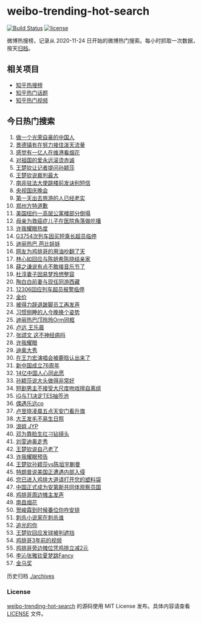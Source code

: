 # weibo-trending-hot-search

[![Build Status](https://github.com/justjavac/weibo-trending-hot-search/workflows/ci/badge.svg?branch=master)](https://github.com/justjavac/weibo-trending-hot-search/actions)
[![license](https://img.shields.io/github/license/justjavac/weibo-trending-hot-search)](https://github.com/justjavac/weibo-trending-hot-search/blob/master/LICENSE)

微博热搜榜，记录从 2020-11-24 日开始的微博热门搜索。每小时抓取一次数据，按天[归档](./archives)。

## 相关项目

- [知乎热搜榜](https://github.com/justjavac/zhihu-trending-top-search)
- [知乎热门话题](https://github.com/justjavac/zhihu-trending-hot-questions)
- [知乎热门视频](https://github.com/justjavac/zhihu-trending-hot-video)

## 今日热门搜索

<!-- BEGIN -->
<!-- 最后更新时间 Thu Oct 02 2025 00:37:29 GMT+0800 (China Standard Time) -->

1. [做一个光荣自豪的中国人](https://s.weibo.com//weibo?q=%23%E5%81%9A%E4%B8%80%E4%B8%AA%E5%85%89%E8%8D%A3%E8%87%AA%E8%B1%AA%E7%9A%84%E4%B8%AD%E5%9B%BD%E4%BA%BA%23&Refer=new_time)
1. [景德镇有在努力接住泼天流量](https://s.weibo.com//weibo?q=%23%E6%99%AF%E5%BE%B7%E9%95%87%E6%9C%89%E5%9C%A8%E5%8A%AA%E5%8A%9B%E6%8E%A5%E4%BD%8F%E6%B3%BC%E5%A4%A9%E6%B5%81%E9%87%8F%23&t=31&band_rank=7&Refer=top)
1. [感觉有一亿人在维港看烟花](https://s.weibo.com//weibo?q=%23%E6%84%9F%E8%A7%89%E6%9C%89%E4%B8%80%E4%BA%BF%E4%BA%BA%E5%9C%A8%E7%BB%B4%E6%B8%AF%E7%9C%8B%E7%83%9F%E8%8A%B1%23&t=31&band_rank=4&Refer=top)
1. [对祖国的爱永远滚烫赤诚](https://s.weibo.com//weibo?q=%23%E5%AF%B9%E7%A5%96%E5%9B%BD%E7%9A%84%E7%88%B1%E6%B0%B8%E8%BF%9C%E6%BB%9A%E7%83%AB%E8%B5%A4%E8%AF%9A%23&t=31&band_rank=3&Refer=top)
1. [王楚钦让记者提问孙颖莎](https://s.weibo.com//weibo?q=%E7%8E%8B%E6%A5%9A%E9%92%A6%E8%AE%A9%E8%AE%B0%E8%80%85%E6%8F%90%E9%97%AE%E5%AD%99%E9%A2%96%E8%8E%8E&t=31&band_rank=5&Refer=top)
1. [王楚钦说裁判最大](https://s.weibo.com//weibo?q=%E7%8E%8B%E6%A5%9A%E9%92%A6%E8%AF%B4%E8%A3%81%E5%88%A4%E6%9C%80%E5%A4%A7&t=31&band_rank=6&Refer=top)
1. [南非驻法大使跳楼前发诀别短信](https://s.weibo.com//weibo?q=%23%E5%8D%97%E9%9D%9E%E9%A9%BB%E6%B3%95%E5%A4%A7%E4%BD%BF%E8%B7%B3%E6%A5%BC%E5%89%8D%E5%8F%91%E8%AF%80%E5%88%AB%E7%9F%AD%E4%BF%A1%23&t=31&band_rank=9&Refer=top)
1. [央视国庆晚会](https://s.weibo.com//weibo?q=%E5%A4%AE%E8%A7%86%E5%9B%BD%E5%BA%86%E6%99%9A%E4%BC%9A&t=31&band_rank=10&Refer=top)
1. [第一天出去旅游的人已经老实](https://s.weibo.com//weibo?q=%E7%AC%AC%E4%B8%80%E5%A4%A9%E5%87%BA%E5%8E%BB%E6%97%85%E6%B8%B8%E7%9A%84%E4%BA%BA%E5%B7%B2%E7%BB%8F%E8%80%81%E5%AE%9E&t=31&band_rank=8&Refer=top)
1. [郑州方特道歉](https://s.weibo.com//weibo?q=%23%E9%83%91%E5%B7%9E%E6%96%B9%E7%89%B9%E9%81%93%E6%AD%89%23&t=31&band_rank=9&Refer=top)
1. [美国纽约一高层公寓楼部分倒塌](https://s.weibo.com//weibo?q=%23%E7%BE%8E%E5%9B%BD%E7%BA%BD%E7%BA%A6%E4%B8%80%E9%AB%98%E5%B1%82%E5%85%AC%E5%AF%93%E6%A5%BC%E9%83%A8%E5%88%86%E5%80%92%E5%A1%8C%23&t=31&band_rank=39&Refer=top)
1. [母亲为救癌症儿子在医院角落做吃播](https://s.weibo.com//weibo?q=%23%E6%AF%8D%E4%BA%B2%E4%B8%BA%E6%95%91%E7%99%8C%E7%97%87%E5%84%BF%E5%AD%90%E5%9C%A8%E5%8C%BB%E9%99%A2%E8%A7%92%E8%90%BD%E5%81%9A%E5%90%83%E6%92%AD%23&t=31&band_rank=1&Refer=top)
1. [许我耀眼热度](https://s.weibo.com//weibo?q=%E8%AE%B8%E6%88%91%E8%80%80%E7%9C%BC%E7%83%AD%E5%BA%A6&t=31&band_rank=11&Refer=top)
1. [G3754次列车因买短乘长超员临停](https://s.weibo.com//weibo?q=%23G3754%E6%AC%A1%E5%88%97%E8%BD%A6%E5%9B%A0%E4%B9%B0%E7%9F%AD%E4%B9%98%E9%95%BF%E8%B6%85%E5%91%98%E4%B8%B4%E5%81%9C%23&t=31&band_rank=12&Refer=top)
1. [迪丽热巴 芭比娃娃](https://s.weibo.com//weibo?q=%E8%BF%AA%E4%B8%BD%E7%83%AD%E5%B7%B4%20%E8%8A%AD%E6%AF%94%E5%A8%83%E5%A8%83&t=31&band_rank=13&Refer=top)
1. [网友为鸡排哥的用油吵翻了天](https://s.weibo.com//weibo?q=%23%E7%BD%91%E5%8F%8B%E4%B8%BA%E9%B8%A1%E6%8E%92%E5%93%A5%E7%9A%84%E7%94%A8%E6%B2%B9%E5%90%B5%E7%BF%BB%E4%BA%86%E5%A4%A9%23&t=31&band_rank=2&Refer=top)
1. [林心如回应与陈妍希陈晓结亲家](https://s.weibo.com//weibo?q=%23%E6%9E%97%E5%BF%83%E5%A6%82%E5%9B%9E%E5%BA%94%E4%B8%8E%E9%99%88%E5%A6%8D%E5%B8%8C%E9%99%88%E6%99%93%E7%BB%93%E4%BA%B2%E5%AE%B6%23&t=31&band_rank=14&Refer=top)
1. [薛之谦说有点不敢接音乐节了](https://s.weibo.com//weibo?q=%E8%96%9B%E4%B9%8B%E8%B0%A6%E8%AF%B4%E6%9C%89%E7%82%B9%E4%B8%8D%E6%95%A2%E6%8E%A5%E9%9F%B3%E4%B9%90%E8%8A%82%E4%BA%86&t=31&band_rank=17&Refer=top)
1. [杜淳妻子因易梦玲想整容](https://s.weibo.com//weibo?q=%23%E6%9D%9C%E6%B7%B3%E5%A6%BB%E5%AD%90%E5%9B%A0%E6%98%93%E6%A2%A6%E7%8E%B2%E6%83%B3%E6%95%B4%E5%AE%B9%23&t=31&band_rank=16&Refer=top)
1. [陶白白前妻与现任同游西藏](https://s.weibo.com//weibo?q=%23%E9%99%B6%E7%99%BD%E7%99%BD%E5%89%8D%E5%A6%BB%E4%B8%8E%E7%8E%B0%E4%BB%BB%E5%90%8C%E6%B8%B8%E8%A5%BF%E8%97%8F%23&t=31&band_rank=18&Refer=top)
1. [12306回应列车超员报警临停](https://s.weibo.com//weibo?q=%2312306%E5%9B%9E%E5%BA%94%E5%88%97%E8%BD%A6%E8%B6%85%E5%91%98%E6%8A%A5%E8%AD%A6%E4%B8%B4%E5%81%9C%23&t=31&band_rank=15&Refer=top)
1. [金价](https://s.weibo.com//weibo?q=%E9%87%91%E4%BB%B7&t=31&band_rank=21&Refer=top)
1. [被得力辞退跛脚员工再发声](https://s.weibo.com//weibo?q=%23%E8%A2%AB%E5%BE%97%E5%8A%9B%E8%BE%9E%E9%80%80%E8%B7%9B%E8%84%9A%E5%91%98%E5%B7%A5%E5%86%8D%E5%8F%91%E5%A3%B0%23&t=31&band_rank=27&Refer=top)
1. [习惯侧睡的人今晚换个姿势](https://s.weibo.com//weibo?q=%23%E4%B9%A0%E6%83%AF%E4%BE%A7%E7%9D%A1%E7%9A%84%E4%BA%BA%E4%BB%8A%E6%99%9A%E6%8D%A2%E4%B8%AA%E5%A7%BF%E5%8A%BF%23&t=31&band_rank=22&Refer=top)
1. [迪丽热巴邝玲玲Orm同框](https://s.weibo.com//weibo?q=%23%E8%BF%AA%E4%B8%BD%E7%83%AD%E5%B7%B4%E9%82%9D%E7%8E%B2%E7%8E%B2Orm%E5%90%8C%E6%A1%86%23&t=31&band_rank=19&Refer=top)
1. [卢远 王乐晨](https://s.weibo.com//weibo?q=%E5%8D%A2%E8%BF%9C%20%E7%8E%8B%E4%B9%90%E6%99%A8&t=31&band_rank=23&Refer=top)
1. [张颂文 这不神经病吗](https://s.weibo.com//weibo?q=%E5%BC%A0%E9%A2%82%E6%96%87%20%E8%BF%99%E4%B8%8D%E7%A5%9E%E7%BB%8F%E7%97%85%E5%90%97&t=31&band_rank=24&Refer=top)
1. [许我耀眼](https://s.weibo.com//weibo?q=%E8%AE%B8%E6%88%91%E8%80%80%E7%9C%BC&t=31&band_rank=20&Refer=top)
1. [迪奥大秀](https://s.weibo.com//weibo?q=%23%E8%BF%AA%E5%A5%A5%E5%A4%A7%E7%A7%80%23&t=31&band_rank=26&Refer=top)
1. [在王力宏演唱会被鹿晗认出来了](https://s.weibo.com//weibo?q=%E5%9C%A8%E7%8E%8B%E5%8A%9B%E5%AE%8F%E6%BC%94%E5%94%B1%E4%BC%9A%E8%A2%AB%E9%B9%BF%E6%99%97%E8%AE%A4%E5%87%BA%E6%9D%A5%E4%BA%86&t=31&band_rank=34&Refer=top)
1. [新中国成立76周年](https://s.weibo.com//weibo?q=%23%E6%96%B0%E4%B8%AD%E5%9B%BD%E6%88%90%E7%AB%8B76%E5%91%A8%E5%B9%B4%23&t=31&band_rank=30&Refer=top)
1. [14亿中国人心同此愿](https://s.weibo.com//weibo?q=%2314%E4%BA%BF%E4%B8%AD%E5%9B%BD%E4%BA%BA%E5%BF%83%E5%90%8C%E6%AD%A4%E6%84%BF%23&t=31&band_rank=28&Refer=top)
1. [孙颖莎说大头做得非常好](https://s.weibo.com//weibo?q=%23%E5%AD%99%E9%A2%96%E8%8E%8E%E8%AF%B4%E5%A4%A7%E5%A4%B4%E5%81%9A%E5%BE%97%E9%9D%9E%E5%B8%B8%E5%A5%BD%23&t=31&band_rank=32&Refer=top)
1. [短剧男主不接受大尺度吻戏擅自离组](https://s.weibo.com//weibo?q=%23%E7%9F%AD%E5%89%A7%E7%94%B7%E4%B8%BB%E4%B8%8D%E6%8E%A5%E5%8F%97%E5%A4%A7%E5%B0%BA%E5%BA%A6%E5%90%BB%E6%88%8F%E6%93%85%E8%87%AA%E7%A6%BB%E7%BB%84%23&t=31&band_rank=35&Refer=top)
1. [iG与T1决定TES抽签池](https://s.weibo.com//weibo?q=iG%E4%B8%8ET1%E5%86%B3%E5%AE%9ATES%E6%8A%BD%E7%AD%BE%E6%B1%A0&t=31&band_rank=33&Refer=top)
1. [偶遇乐远cp](https://s.weibo.com//weibo?q=%23%E5%81%B6%E9%81%87%E4%B9%90%E8%BF%9Ccp%23&t=31&band_rank=37&Refer=top)
1. [卢昱晓凌晨五点天安门看升旗](https://s.weibo.com//weibo?q=%E5%8D%A2%E6%98%B1%E6%99%93%E5%87%8C%E6%99%A8%E4%BA%94%E7%82%B9%E5%A4%A9%E5%AE%89%E9%97%A8%E7%9C%8B%E5%8D%87%E6%97%97&t=31&band_rank=25&Refer=top)
1. [大王发毛不易生日照](https://s.weibo.com//weibo?q=%E5%A4%A7%E7%8E%8B%E5%8F%91%E6%AF%9B%E4%B8%8D%E6%98%93%E7%94%9F%E6%97%A5%E7%85%A7&t=31&band_rank=36&Refer=top)
1. [浪姐 JYP](https://s.weibo.com//weibo?q=%E6%B5%AA%E5%A7%90%20JYP&t=31&band_rank=38&Refer=top)
1. [邓为靠脸生扛刁钻镜头](https://s.weibo.com//weibo?q=%E9%82%93%E4%B8%BA%E9%9D%A0%E8%84%B8%E7%94%9F%E6%89%9B%E5%88%81%E9%92%BB%E9%95%9C%E5%A4%B4&t=31&band_rank=41&Refer=top)
1. [刘雯迪奥走秀](https://s.weibo.com//weibo?q=%23%E5%88%98%E9%9B%AF%E8%BF%AA%E5%A5%A5%E8%B5%B0%E7%A7%80%23&t=31&band_rank=42&Refer=top)
1. [王楚钦说自己老了](https://s.weibo.com//weibo?q=%E7%8E%8B%E6%A5%9A%E9%92%A6%E8%AF%B4%E8%87%AA%E5%B7%B1%E8%80%81%E4%BA%86&t=31&band_rank=40&Refer=top)
1. [许我耀眼预告](https://s.weibo.com//weibo?q=%E8%AE%B8%E6%88%91%E8%80%80%E7%9C%BC%E9%A2%84%E5%91%8A&t=31&band_rank=43&Refer=top)
1. [王楚钦孙颖莎vs陈垣宇蒯曼](https://s.weibo.com//weibo?q=%23%E7%8E%8B%E6%A5%9A%E9%92%A6%E5%AD%99%E9%A2%96%E8%8E%8Evs%E9%99%88%E5%9E%A3%E5%AE%87%E8%92%AF%E6%9B%BC%23&t=31&band_rank=31&Refer=top)
1. [特朗普说美国正遭遇内部入侵](https://s.weibo.com//weibo?q=%23%E7%89%B9%E6%9C%97%E6%99%AE%E8%AF%B4%E7%BE%8E%E5%9B%BD%E6%AD%A3%E9%81%AD%E9%81%87%E5%86%85%E9%83%A8%E5%85%A5%E4%BE%B5%23&t=31&band_rank=46&Refer=top)
1. [您已进入鸡排大道请打开您的塑料袋](https://s.weibo.com//weibo?q=%23%E6%82%A8%E5%B7%B2%E8%BF%9B%E5%85%A5%E9%B8%A1%E6%8E%92%E5%A4%A7%E9%81%93%E8%AF%B7%E6%89%93%E5%BC%80%E6%82%A8%E7%9A%84%E5%A1%91%E6%96%99%E8%A2%8B%23&t=31&band_rank=45&Refer=top)
1. [中国正式成为安第斯共同体观察员国](https://s.weibo.com//weibo?q=%23%E4%B8%AD%E5%9B%BD%E6%AD%A3%E5%BC%8F%E6%88%90%E4%B8%BA%E5%AE%89%E7%AC%AC%E6%96%AF%E5%85%B1%E5%90%8C%E4%BD%93%E8%A7%82%E5%AF%9F%E5%91%98%E5%9B%BD%23&t=31&band_rank=46&Refer=top)
1. [鸡排哥周边摊主发声](https://s.weibo.com//weibo?q=%23%E9%B8%A1%E6%8E%92%E5%93%A5%E5%91%A8%E8%BE%B9%E6%91%8A%E4%B8%BB%E5%8F%91%E5%A3%B0%23&t=31&band_rank=32&Refer=top)
1. [南昌烟花](https://s.weibo.com//weibo?q=%E5%8D%97%E6%98%8C%E7%83%9F%E8%8A%B1&t=31&band_rank=44&Refer=top)
1. [贺峻霖到时候番位你咋安排](https://s.weibo.com//weibo?q=%E8%B4%BA%E5%B3%BB%E9%9C%96%E5%88%B0%E6%97%B6%E5%80%99%E7%95%AA%E4%BD%8D%E4%BD%A0%E5%92%8B%E5%AE%89%E6%8E%92&t=31&band_rank=49&Refer=top)
1. [刺杀小说家在刺杀谁](https://s.weibo.com//weibo?q=%E5%88%BA%E6%9D%80%E5%B0%8F%E8%AF%B4%E5%AE%B6%E5%9C%A8%E5%88%BA%E6%9D%80%E8%B0%81&t=31&band_rank=50&Refer=top)
1. [追光的你](https://s.weibo.com//weibo?q=%23%E8%BF%BD%E5%85%89%E7%9A%84%E4%BD%A0%23&Refer=new_time)
1. [王楚钦回应发球被判遮挡](https://s.weibo.com//weibo?q=%23%E7%8E%8B%E6%A5%9A%E9%92%A6%E5%9B%9E%E5%BA%94%E5%8F%91%E7%90%83%E8%A2%AB%E5%88%A4%E9%81%AE%E6%8C%A1%23&t=31&band_rank=29&Refer=top)
1. [鸡排哥3年前的视频](https://s.weibo.com//weibo?q=%23%E9%B8%A1%E6%8E%92%E5%93%A53%E5%B9%B4%E5%89%8D%E7%9A%84%E8%A7%86%E9%A2%91%23&t=31&band_rank=47&Refer=top)
1. [鸡排哥旁边摊位凭鸡排立减2元](https://s.weibo.com//weibo?q=%23%E9%B8%A1%E6%8E%92%E5%93%A5%E6%97%81%E8%BE%B9%E6%91%8A%E4%BD%8D%E5%87%AD%E9%B8%A1%E6%8E%92%E7%AB%8B%E5%87%8F2%E5%85%83%23&t=31&band_rank=48&Refer=top)
1. [李沁张雅钦夏梦跳Fancy](https://s.weibo.com//weibo?q=%E6%9D%8E%E6%B2%81%E5%BC%A0%E9%9B%85%E9%92%A6%E5%A4%8F%E6%A2%A6%E8%B7%B3Fancy&t=31&band_rank=49&Refer=top)
1. [金马奖](https://s.weibo.com//weibo?q=%E9%87%91%E9%A9%AC%E5%A5%96&t=31&band_rank=50&Refer=top)

<!-- END -->

历史归档 [./archives](./archives)

### License

[weibo-trending-hot-search](https://github.com/justjavac/weibo-trending-hot-search) 的源码使用 MIT License
发布。具体内容请查看 [LICENSE](./LICENSE) 文件。
